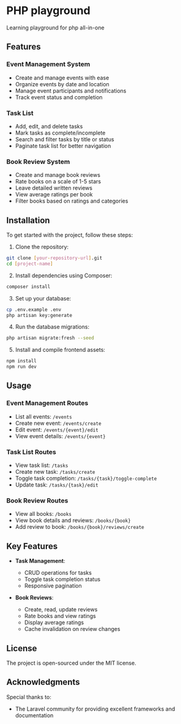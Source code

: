 # PHP playground

Learning playground for php all-in-one

## Features

### Event Management System

- Create and manage events with ease
- Organize events by date and location
- Manage event participants and notifications
- Track event status and completion

### Task List

- Add, edit, and delete tasks
- Mark tasks as complete/incomplete
- Search and filter tasks by title or status
- Paginate task list for better navigation

### Book Review System

- Create and manage book reviews
- Rate books on a scale of 1-5 stars
- Leave detailed written reviews
- View average ratings per book
- Filter books based on ratings and categories

## Installation

To get started with the project, follow these steps:

1. Clone the repository:

```bash
git clone [your-repository-url].git
cd [project-name]
```

2. Install dependencies using Composer:

```bash
composer install
```

3. Set up your database:

```bash
cp .env.example .env
php artisan key:generate
```

4. Run the database migrations:

```bash
php artisan migrate:fresh --seed
```

5. Install and compile frontend assets:

```bash
npm install
npm run dev
```

## Usage

### Event Management Routes

- List all events: `/events`
- Create new event: `/events/create`
- Edit event: `/events/{event}/edit`
- View event details: `/events/{event}`

### Task List Routes

- View task list: `/tasks`
- Create new task: `/tasks/create`
- Toggle task completion: `/tasks/{task}/toggle-complete`
- Update task: `/tasks/{task}/edit`

### Book Review Routes

- View all books: `/books`
- View book details and reviews: `/books/{book}`
- Add review to book: `/books/{book}/reviews/create`

## Key Features

- **Task Management**:

  - CRUD operations for tasks
  - Toggle task completion status
  - Responsive pagination

- **Book Reviews**:
  - Create, read, update reviews
  - Rate books and view ratings
  - Display average ratings
  - Cache invalidation on review changes

## License

The project is open-sourced under the MIT license.

## Acknowledgments

Special thanks to:

- The Laravel community for providing excellent frameworks and documentation
